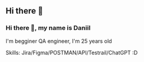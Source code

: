 ## Hi there 👋
### Hi there 👋, my name is Daniil

I'm begginer QA engineer, I'm 25 years old

Skills: Jira/Figma/POSTMAN/API/Testrail/ChatGPT :D

 




